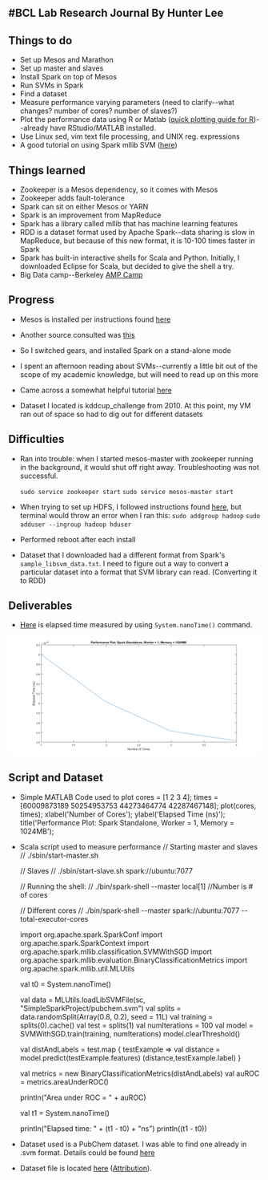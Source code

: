 #BCL Lab Research Journal By Hunter Lee
----------------------------


## Things to do ##

 - Set up Mesos and Marathon
 - Set up master and slaves
 - Install Spark on top of Mesos
 - Run SVMs in Spark
 - Find a dataset
 - Measure performance varying parameters (need to clarify--what changes? number of cores? number of slaves?)
 - Plot the performance data using R or Matlab ([quick plotting guide for R](http://www.statmethods.net/graphs/scatterplot.html))--already have RStudio/MATLAB installed.
 - Use Linux sed, vim text file processing, and UNIX reg. expressions
 - A good tutorial on using Spark mllib SVM ([here](https://github.com/mcapuccini/spark-tutorial))

## Things learned ##

 - Zookeeper is a Mesos dependency, so it comes with Mesos
 - Zookeeper adds fault-tolerance
 - Spark can sit on either Mesos or YARN
 - Spark is an improvement from MapReduce
 - Spark has a library called mllib that has machine learning features
 - RDD is a dataset format used by Apache Spark--data sharing is slow in MapReduce, but because of this new format, it is 10-100 times faster in Spark
 - Spark has built-in interactive shells for Scala and Python. Initially, I downloaded Eclipse for Scala, but decided to give the shell a try.
 - Big Data camp--Berkeley [AMP Camp](http://ampcamp.berkeley.edu/6/)

## Progress ##

 - Mesos is installed per instructions found [here](https://open.mesosphere.com/getting-started/install/)
 
 - Another source consulted was [this](https://www.digitalocean.com/community/tutorials/how-to-configure-a-production-ready-mesosphere-cluster-on-ubuntu-14-04)

    
    
 - So I switched gears, and installed Spark on a stand-alone mode
 - I spent an afternoon reading about SVMs--currently a little bit out of the scope of my academic knowledge, but will need to read up on this more
 - Came across a somewhat helpful tutorial [here](http://web.cs.ucla.edu/~mtgarip/linear.html)
 - Dataset I located is kddcup_challenge from 2010. At this point, my VM ran out of space so had to dig out for different datasets

## Difficulties ##

 - Ran into trouble: when I started mesos-master with zookeeper running in the background, it would shut off right away. Troubleshooting was not successful.
 
    `sudo service zookeeper start`
   `sudo service mesos-master start`
 - When trying to set up HDFS, I followed instructions found [here](http://www.michael-noll.com/tutorials/running-hadoop-on-ubuntu-linux-single-node-cluster/), but terminal would throw an error when I ran this: 
`sudo addgroup hadoop`
`sudo adduser --ingroup hadoop hduser`
 - Performed reboot after each install
 - Dataset that I downloaded had a different format from Spark's `sample_libsvm_data.txt`. I need to figure out a way to convert a particular dataset into a format that SVM library can read. (Converting it to RDD)


## Deliverables ##

- [Here](https://docs.google.com/spreadsheets/d/1-mFhtp_NncUUs5-h-z6MeQCSnZJQvV9UDCOnsH6N1ZY/edit?usp=sharing) is elapsed time measured by using  `System.nanoTime()` command.

![Elapsed Time (ns) vs Number of Cores](https://github.com/narendly/narendly.github.io/blob/master/Plot.png?raw=true)


## Script and Dataset ##

- Simple MATLAB Code used to plot
    cores = [1 2 3 4]; 
    times = [60009873189 50254953753 44273464774 42287467148]; 
    plot(cores, times); 
    xlabel('Number of Cores'); 
    ylabel('Elapsed Time (ns)'); 
    title('Performance Plot: Spark Standalone, Worker = 1, Memory = 1024MB');

- Scala script used to measure performance
    //  Starting master and slaves
    //  ./sbin/start-master.sh
    
    //  Slaves
    //  ./sbin/start-slave.sh spark://ubuntu:7077 
    
    //  Running the shell:
    //  ./bin/spark-shell --master local[1] //Number is # of cores
    
    //  Different cores
    //  ./bin/spark-shell --master spark://ubuntu:7077  --total-executor-cores <numCores>
    
    
    import org.apache.spark.SparkConf
    import org.apache.spark.SparkContext
    import org.apache.spark.mllib.classification.SVMWithSGD
    import org.apache.spark.mllib.evaluation.BinaryClassificationMetrics
    import org.apache.spark.mllib.util.MLUtils
    
    val t0 = System.nanoTime()
    
    val data = MLUtils.loadLibSVMFile(sc, "SimpleSparkProject/pubchem.svm")
    val splits = data.randomSplit(Array(0.8, 0.2), seed = 11L) 
    val training = splits(0).cache() 
    val test = splits(1)
    val numIterations = 100
    val model = SVMWithSGD.train(training, numIterations)
    model.clearThreshold()
    
    val distAndLabels = test.map { testExample =>
    val distance = model.predict(testExample.features) (distance,testExample.label) }
    
    val metrics = new BinaryClassificationMetrics(distAndLabels)
    val auROC = metrics.areaUnderROC()
    
    println("Area under ROC = " + auROC)
    
    val t1 = System.nanoTime()
    
    println("Elapsed time: " + (t1 - t0) + "ns")
    println((t1 - t0))


- Dataset used is a PubChem dataset. I was able to find one already in .svm format. Details could be found [here](http://www.ncbi.nlm.nih.gov/pubmed/18829357)

- Dataset file is located [here](https://github.com/narendly/narendly.github.io/blob/master/pubchem.svm) ([Attribution](https://github.com/mcapuccini/spark-tutorial/blob/master/spark-tutorial/pubchem.svm)).
